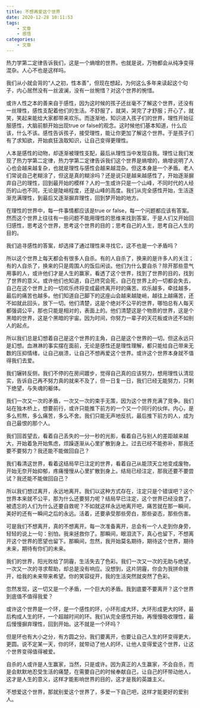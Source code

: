 ```yaml
---
title: 不想再爱这个世界
date: 2020-12-28 10:11:53
tags:
	- 文章
	- 感悟
categories:
	- 文章
---
```






热力学第二定律告诉我们，这是一个熵增的世界。也就是说，万物都会从纯净变得混杂。人心不也是这样吗。

我们从小就会背的“人之初，性本善”，但现在想起，为何这么多年来读起这个句子，内心居然没有一丝波澜，没有一丝惋惜？对这个世界的惋惜。

或许人性之本的善来自于感性，因为这时候的孩子还丝毫不了解这个世界，还没有一丝理性，感性支配着他们的生活。不舒服了，就哭，哭完了才舒服；开心了，就笑，笑起来能给大家都带来欢乐。而逐渐地，知识进入孩子们的世界，理性开始征服感性，大脑前额开始出现true or false的观念。这时候他们基本知道，什么应该，什么不该。感性告诉孩子，接受理性，能让你更加了解这个世界。于是孩子们有了求知欲，开始疯狂汲取知识，让自己变得更理性。

人本是感性的动物，却逐渐被理性支配，最后从理性当中发现自我。理性让我们发现了热力学第二定律，热力学第二定律告诉我们这个世界是熵增的，熵增说明了人心也会越来越复杂，也就是理性与感性会越来越混杂。但这本身是一个矛盾。老人们常说自己老糊涂了，但这是真的糊涂吗？还是说只是越来越感性了，开始逐渐摒弃自己的理性，回到最开始的模样？人的一生或许只是一个山峰，不同时代的人经历的山也不同，无论是陡峭程度，还是山峰的高度。我们从完全感性开始，生活逐渐充满理性，到最后又逐渐摒弃理性，回到梦开始的地方。

在理性的世界中，每一件事情都应该是true or false，每一个问题都应该有答案。然而这个世界上往往有一些问题不能用理性的思维来找到答案，于是人们又开始回归感性，思考这个世界，思考这个世界的目的；思考自己的人生，思考自己人生的目的。

我们追寻感性的答案，却选择了通过理性来寻找它，这不也是一个矛盾吗？

所以这个世界上每天都会有很多人自杀。有的人自杀了，换来的是许多人的关注；有的人自杀了，换来的只是周围人的饭后闲谈。他们为什么要自杀？除开那些意气用事的人，或许他们才是人生的赢家，看透了这个世界，找到了世界的目的，找到了世界的意义。或许他们也知道，自己终究会死，自己在世界上的一切都会失去，自己在这个世界上的一切欢乐终将变成最终离开时的痛苦。欢乐越多，牵挂越多，最后的痛苦也越多。他们知道自己脚下的这座山会越来越陡峭，越往上越痛苦，还不如就此回头，放下一切。他们清楚，这是个绝对不公平的世界，哪怕总有人每天都强调公平，那也只能是相对的，表面上的。他们清楚这是个物质的世界，这是个黑暗的世界，这是个黑暗的宇宙。因为时间，你努力一辈子的天花板或许还不如别人的起点。

所以我们总是幻想着自己是这个世界的主角，自己是这个世界的一切。但这永远只是幻想。血淋淋的事实摆在面前，无论是感性还是理性理解，都只能给自己带来无数的压抑情绪，让自己崩溃，让自己不想再爱这个世界。或许这个世界本身就不值得我们去爱。

我们辗转反侧，我们不停的在房间踱步，觉得自己真的应该努力，想用理性认清现实，告诉自己再不努力真的就来不及了，但一日复一日，我们已经无能努力，只剩下绝望，与失魂的躯体。

我们一次又一次的矛盾，一次又一次的束手无策，因为这个世界充满了竞争。我们站在独木桥上，想要前行，或许只能推下前方的一个又一个同行的伙伴。内心，是多么煎熬，多么痛苦，多么不舍。我们只能无声地反抗，最后推下前方的人，成为自己最恨的那个人。

我们回首望去，看着自己丢失的一分一秒的光影，看着自己与别人的差距越来越大，开始着急开始焦虑，烦躁逐渐从心里扩散到身上。过去已经不能弥补，那我还要不要努力？我还能不能做回自己？

我们看清这世界，看着这结局早已注定的世界，看着自己从能顶天立地变成废物，开始无奈开始抑郁，疼痛慢慢从心里扩散到身上。结局已经注定，那我还要不要尝试？我还能不能做回自己？

所以我们想过离开，永远地离开。我们以这种方式存在，注定只是个错误吧？这个世界本来就不公平，那为什么还要努力呢？结局早已注定，这个世界已经没救了，被遗忘的人们为什么还要自救呢？不如就这样永远地离开吧，痛苦就在那一瞬间，美好的还有一瞬间之后的永远。活着，还要承受那些旁白，那些姿态，那些伤害。

可是我们不想离开，真的不想离开。每一次准备离开，总会有一个人走到你身旁，轻轻的说上一句：别怕，我来拯救你了。那瞬间，眼泪流下，真心也留下，不想离开这个世界的愿望也留下。那瞬间，忽然，我开始莫名期待，期待这个世界，期待未来，期待有你们的未来。

我们的世界，阳光败给了阴霾，生活失去了色彩。我们一次又一次的无助与绝望，一次又一次的寻求帮助，却总是没有响应。没想到，这片阴霾，你会为我拼命拨开，给我的未来带来希望。你的笑容绽开，我的生活突然就突然了色彩。

忽然发现，这一切又是一个矛盾，一个巨大的矛盾。我到底要不要离开？这个世界到底值不值得我爱？

或许这个世界是一个环，是一个感性的环，小环形成大环，大环形成更大的环，最后构成人生的环，一个超越时间的环。我们从完全感性开始，再慢慢吸收理性，最后慢慢摒弃理性，回到开始。这不就是一个环吗？

但是环也有大小之分，有方圆之分。我们要离开，也要让自己人生的环变得更大，更圆。说不定某一天，你的环，就带动了他人的环，让他人变得爱这个世界，让这个世界变得值得被爱。

自杀的人或许是人生赢家，当然，只是或许。因为真正的人生赢家，不会自杀，而是会默默地忍受生活的痛楚，在需要自己的时候奉献自己，让自己的环带动他人，这才是人生的意义，这样才能影响世界的目的，这才是我的英雄主义。

不想爱这个世界，那就别爱这个世界了，多爱一下自己吧，这样才能更好的爱别人。